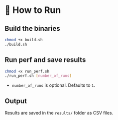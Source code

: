 # 🧪 How to Run

## Build the binaries

```bash
chmod +x build.sh
./build.sh
```

## Run perf and save results

```bash
chmod +x run_perf.sh
./run_perf.sh [number_of_runs]
```

- `number_of_runs` is optional. Defaults to `1`.

## Output

Results are saved in the `results/` folder as CSV files.